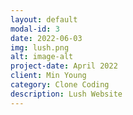 ```yaml
---
layout: default
modal-id: 3
date: 2022-06-03
img: lush.png
alt: image-alt
project-date: April 2022
client: Min Young
category: Clone Coding
description: Lush Website
---
```

